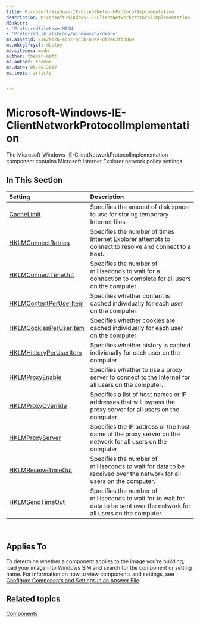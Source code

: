 ```yaml
---
title: Microsoft-Windows-IE-ClientNetworkProtocolImplementation
description: Microsoft-Windows-IE-ClientNetworkProtocolImplementation
MSHAttr:
- 'PreferredSiteName:MSDN'
- 'PreferredLib:/library/windows/hardware'
ms.assetid: 2362ad26-4c8c-4c5b-a3ee-8b2a63fb3069
ms.mktglfcycl: deploy
ms.sitesec: msdn
author: themar-msft
ms.author: themar
ms.date: 05/02/2017
ms.topic: article


---
```

# Microsoft-Windows-IE-ClientNetworkProtocolImplementation

The Microsoft-Windows-IE-ClientNetworkProtocolImplementation component contains Microsoft Internet Explorer network policy settings.

## In This Section

| Setting                 | Description                                                                           |
|:------------------------|:--------------------------------------------------------------------------------------|
| [CacheLimit](microsoft-windows-ie-clientnetworkprotocolimplementation-cachelimit.md) | Specifies the amount of disk space to use for storing temporary Internet files. |
| [HKLMConnectRetries](microsoft-windows-ie-clientnetworkprotocolimplementation-hklmconnectretries.md) | Specifies the number of times Internet Explorer attempts to connect to resolve and connect to a host. |
| [HKLMConnectTimeOut](microsoft-windows-ie-clientnetworkprotocolimplementation-hklmconnecttimeout.md) | Specifies the number of milliseconds to wait for a connection to complete for all users on the computer. |
| [HKLMContentPerUserItem](microsoft-windows-ie-clientnetworkprotocolimplementation-hklmcontentperuseritem.md) | Specifies whether content is cached individually for each user on the computer. |
| [HKLMCookiesPerUserItem](microsoft-windows-ie-clientnetworkprotocolimplementation-hklmcookiesperuseritem.md) | Specifies whether cookies are cached individually for each user on the computer. |
| [HKLMHistoryPerUserItem](microsoft-windows-ie-clientnetworkprotocolimplementation-hklmhistoryperuseritem.md) | Specifies whether history is cached individually for each user on the computer. |
| [HKLMProxyEnable](microsoft-windows-ie-clientnetworkprotocolimplementation-hklmproxyenable.md) | Specifies whether to use a proxy server to connect to the Internet for all users on the computer. |
| [HKLMProxyOverride](microsoft-windows-ie-clientnetworkprotocolimplementation-hklmproxyoverride.md) | Specifies a list of host names or IP addresses that will bypass the proxy server for all users on the computer. |
| [HKLMProxyServer](microsoft-windows-ie-clientnetworkprotocolimplementation-hklmproxyserver.md) | Specifies the IP address or the host name of the proxy server on the network for all users on the computer. |
| [HKLMReceiveTimeOut](microsoft-windows-ie-clientnetworkprotocolimplementation-hklmreceivetimeout.md) | Specifies the number of milliseconds to wait for data to be received over the network for all users on the computer. |
| [HKLMSendTimeOut](microsoft-windows-ie-clientnetworkprotocolimplementation-hklmsendtimeout.md) | Specifies the number of milliseconds to wait for to wait for data to be sent over the network for all users on the computer. |
 
## Applies To

To determine whether a component applies to the image you’re building, load your image into Windows SIM and search for the component or setting name. For information on how to view components and settings, see [Configure Components and Settings in an Answer File](https://docs.microsoft.com/en-us/windows-hardware/customize/desktop/wsim/configure-components-and-settings-in-an-answer-file).

## Related topics

[Components](components-b-unattend.md)
